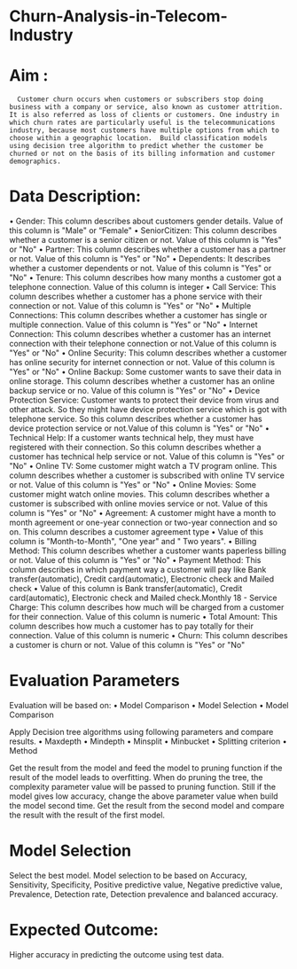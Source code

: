 # Churn-Analysis-in-Telecom-Industry

# Aim : 
      Customer churn occurs when customers or subscribers stop doing business with a company or service, also known as customer attrition. It is also referred as loss of clients or customers. One industry in which churn rates are particularly useful is the telecommunications industry, because most customers have multiple options from which to choose within a geographic location.  Build classification models using decision tree algorithm to predict whether the customer be churned or not on the basis of its billing information and customer demographics. 


# Data Description: 
•	Gender: This column describes about customers gender details. Value of this column is "Male" or “Female" 
•	SeniorCitizen: This column describes whether a customer is a senior citizen or not. Value of this column is "Yes" or "No" 
•	Partner: This column describes whether a customer has a partner or not. Value of this column is "Yes" or "No" 
•	Dependents: It describes whether a customer dependents or not. Value of this column is "Yes" or "No" 
•	Tenure: This column describes how many months a customer got a telephone connection. Value of this column is integer 
•	Call Service: This column describes whether a customer has a phone service with their connection or not. Value of this column is "Yes" or "No" 
•	Multiple Connections: This column describes whether a customer has single or multiple connection. Value of this column is "Yes" or "No" 
•	Internet Connection: This column describes whether a customer has an internet connection with their telephone connection or not.Value of this column is "Yes" or "No" 
•	Online Security: This column describes whether a customer has online security for internet connection or not. Value of this column is "Yes" or "No" 
•	Online Backup: Some customer wants to save their data in online storage. This column describes whether a customer has an online backup service or no. Value of this column is "Yes" or "No" 
•	Device Protection Service: Customer wants to protect their device from virus and other attack. So they might have device protection service which is got with telephone service. So this column describes whether a customer has device protection service or not.Value of this column is "Yes" or "No" 
•	Technical Help: If a customer wants technical help, they must have registered with their connection. So this column describes whether a customer has technical help service or not. Value of this column is "Yes" or "No" 
•	Online TV: Some customer might watch a TV program online. This column describes whether a customer is subscribed with online TV service or not. Value of this column is "Yes" or "No" 
•	Online Movies: Some customer might watch online movies. This column describes whether a customer is subscribed with online movies service or not. Value of this column is "Yes" or "No" 
•	Agreement: A customer might have a month to month agreement or one-year connection or two-year connection and so on. This column describes a customer agreement type 
•	Value of this column is "Month-to-Month", "One year" and " Two years". 
•	Billing Method: This column describes whether a customer wants paperless billing or not. Value of this column is "Yes" or "No" 
•	Payment Method: This column describes in which payment way a customer will pay like Bank transfer(automatic), Credit card(automatic), Electronic check and Mailed check 
•	Value of this column is Bank transfer(automatic), Credit card(automatic), Electronic check and Mailed check.Monthly 18 - Service Charge: This column describes how much will be charged from a customer for their connection. Value of this column is numeric 
•	Total Amount: This column describes how much a customer has to pay totally for their connection. Value of this column is numeric 
•	Churn: This column describes a customer is churn or not. Value of this column is "Yes" or "No" 

# Evaluation Parameters 
Evaluation will be based on: 
•	Model Comparison 
•	Model Selection 
•	Model Comparison 

Apply Decision tree algorithms using following parameters and compare results. 
•	Maxdepth 
•	Mindepth 
•	Minsplit 
•	Minbucket 
•	Splitting criterion 
•	Method 

Get the result from the model and feed the model to pruning function if the result of the model leads to overfitting. When do pruning the tree, the complexity parameter value will be passed to pruning function. Still if the model gives low accuracy, change the above parameter value when build the model second time. Get the result from the second model and compare the result with the result of the first model. 

# Model Selection 
Select the best model. Model selection to be based on Accuracy, Sensitivity, Specificity, Positive predictive value, Negative predictive value, Prevalence, Detection rate, Detection prevalence and balanced accuracy. 

# Expected Outcome: 
Higher accuracy in predicting the outcome using test data.
